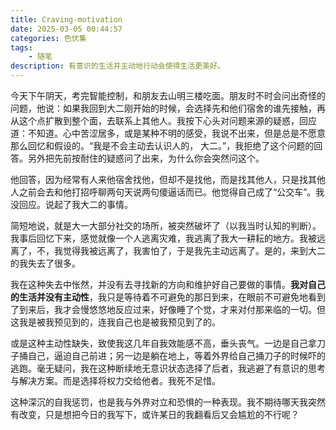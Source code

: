 ```yaml
---
title: Craving-motivation
date: 2025-03-05 00:44:57
categories: 色伏集
tags:
    - 随笔
description: 有意识的生活并主动地行动会使得生活更美好。
---
```

今天下午阴天，考完智能控制，和朋友去山明三楼吃面。朋友时不时会问出奇怪的问题，他说：如果我回到大二刚开始的时候，会选择先和他们宿舍的谁先接触，再从这个点扩散到整个面，去联系上其他人。我按下心头对问题来源的疑惑，回应道：不知道。心中苦涩居多，或是某种不明的感受，我说不出来，但是总是不愿意那么回忆和假设的。“我是不会主动去认识人的， 大二。”，我拒绝了这个问题的回答。另外把先前按耐住的疑惑问了出来，为什么你会突然问这个。

他回答，因为经常有人来他宿舍找他，但却不是找他，而是找其他人，只是找其他人之前会去和他打招呼聊两句天说两句傻逼话而已。他觉得自己成了“公交车”。我没回应。说起了我大二的事情。

简短地说，就是大一大部分社交的场所，被突然破坏了（以我当时认知的判断）。我事后回忆下来，感觉就像一个人逃离灾难，我逃离了我大一耕耘的地方。我被远离了，不，我觉得我被远离了，我害怕了，于是我先主动远离了。是的，来到大二的我失去了很多。

我在这种失去中怅然，并没有去寻找新的方向和维护好自己要做的事情。**我对自己的生活并没有主动性**，我只是等待着不可避免的那日到来，在眼前不可避免地看到了到来后，我才会慢悠悠地反应过来，好像睡了个觉，才来对付那来临的一切。但这我是被我预见到的，连我自己也是被我预见到了的。

或是这种主动性缺失，致使我这几年自我效能感不高，垂头丧气。一边是自己拿刀子捅自己，逼迫自己前进；另一边是躺在地上，等着外界给自己捅刀子的时候吓的逃跑。毫无疑问，我在这种断续地无意识状态选择了后者，我逃避了有意识的思考与解决方案。而是选择将权力交给他者。我死不足惜。

这种深沉的自我惩罚，也是我与外界对立和恐惧的一种表现。我不期待哪天我突然有改变，只是想把今日的我写下，或许某日的我翻看后又会尴尬的不行呢？
